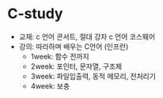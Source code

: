 # C-study
* 교재: c 언어 콘서트, 절대 강자 c 언어 코스웨어  
* 강의: 따라하며 배우는 C언어 (인프런)
  * 1week: 함수 전까지
  * 2week: 포인터, 문자열, 구조체
  * 3week: 파일입출력, 동적 메모리, 전처리기 
  * 4week: 보충
